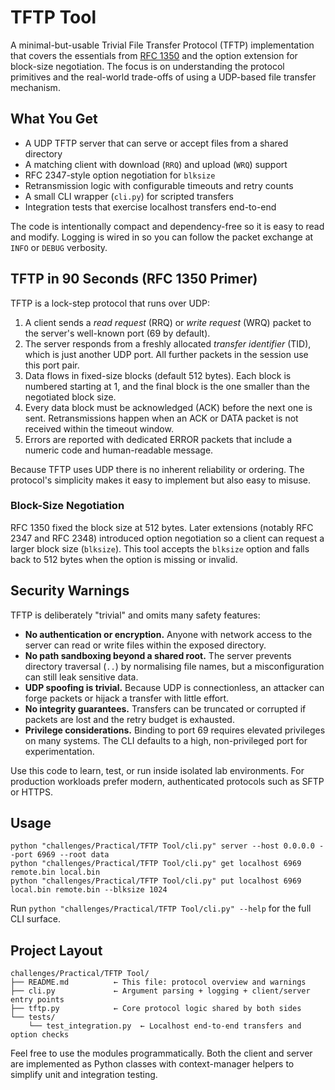 # TFTP Tool

A minimal-but-usable Trivial File Transfer Protocol (TFTP) implementation that
covers the essentials from [RFC 1350](https://www.rfc-editor.org/rfc/rfc1350)
and the option extension for block-size negotiation. The focus is on
understanding the protocol primitives and the real-world trade-offs of using a
UDP-based file transfer mechanism.

## What You Get

- A UDP TFTP server that can serve or accept files from a shared directory
- A matching client with download (`RRQ`) and upload (`WRQ`) support
- RFC 2347-style option negotiation for `blksize`
- Retransmission logic with configurable timeouts and retry counts
- A small CLI wrapper (`cli.py`) for scripted transfers
- Integration tests that exercise localhost transfers end-to-end

The code is intentionally compact and dependency-free so it is easy to read and
modify. Logging is wired in so you can follow the packet exchange at `INFO` or
`DEBUG` verbosity.

## TFTP in 90 Seconds (RFC 1350 Primer)

TFTP is a lock-step protocol that runs over UDP:

1. A client sends a *read request* (RRQ) or *write request* (WRQ) packet to the
   server's well-known port (69 by default).
2. The server responds from a freshly allocated *transfer identifier* (TID),
   which is just another UDP port. All further packets in the session use this
   port pair.
3. Data flows in fixed-size blocks (default 512 bytes). Each block is numbered
   starting at 1, and the final block is the one smaller than the negotiated
   block size.
4. Every data block must be acknowledged (ACK) before the next one is sent.
   Retransmissions happen when an ACK or DATA packet is not received within the
   timeout window.
5. Errors are reported with dedicated ERROR packets that include a numeric code
   and human-readable message.

Because TFTP uses UDP there is no inherent reliability or ordering. The
protocol's simplicity makes it easy to implement but also easy to misuse.

### Block-Size Negotiation

RFC 1350 fixed the block size at 512 bytes. Later extensions (notably RFC 2347
and RFC 2348) introduced option negotiation so a client can request a larger
block size (`blksize`). This tool accepts the `blksize` option and falls back to
512 bytes when the option is missing or invalid.

## Security Warnings

TFTP is deliberately "trivial" and omits many safety features:

- **No authentication or encryption.** Anyone with network access to the server
  can read or write files within the exposed directory.
- **No path sandboxing beyond a shared root.** The server prevents directory
  traversal (`..`) by normalising file names, but a misconfiguration can still
  leak sensitive data.
- **UDP spoofing is trivial.** Because UDP is connectionless, an attacker can
  forge packets or hijack a transfer with little effort.
- **No integrity guarantees.** Transfers can be truncated or corrupted if
  packets are lost and the retry budget is exhausted.
- **Privilege considerations.** Binding to port 69 requires elevated
  privileges on many systems. The CLI defaults to a high, non-privileged port
  for experimentation.

Use this code to learn, test, or run inside isolated lab environments. For
production workloads prefer modern, authenticated protocols such as SFTP or
HTTPS.

## Usage

```
python "challenges/Practical/TFTP Tool/cli.py" server --host 0.0.0.0 --port 6969 --root data
python "challenges/Practical/TFTP Tool/cli.py" get localhost 6969 remote.bin local.bin
python "challenges/Practical/TFTP Tool/cli.py" put localhost 6969 local.bin remote.bin --blksize 1024
```

Run `python "challenges/Practical/TFTP Tool/cli.py" --help` for the full CLI surface.

## Project Layout

```
challenges/Practical/TFTP Tool/
├── README.md          ← This file: protocol overview and warnings
├── cli.py             ← Argument parsing + logging + client/server entry points
├── tftp.py            ← Core protocol logic shared by both sides
└── tests/
    └── test_integration.py  ← Localhost end-to-end transfers and option checks
```

Feel free to use the modules programmatically. Both the client and server are
implemented as Python classes with context-manager helpers to simplify unit
and integration testing.

